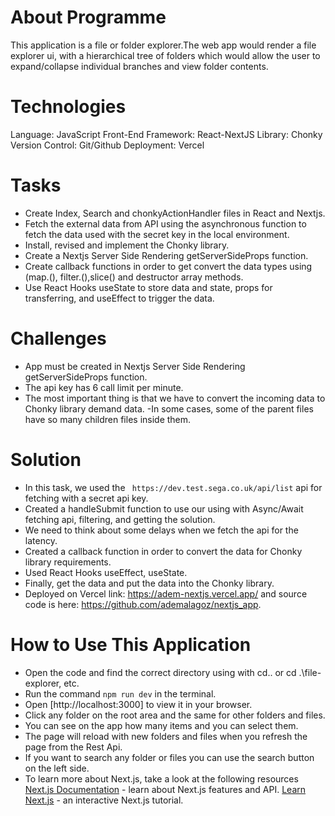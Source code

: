 # **About Programme**

This application is a file or folder explorer.The web app would render a file explorer ui, with a hierarchical tree of folders which would allow the user to expand/collapse individual branches and view folder contents.

# **Technologies**

Language: JavaScript
Front-End Framework: React-NextJS
Library: Chonky
Version Control: Git/Github
Deployment: Vercel

# **Tasks**

- Create Index, Search and chonkyActionHandler files in React and Nextjs.
- Fetch the external data from API using the asynchronous function to fetch the data used with the secret key in the local environment.
- Install, revised and implement the Chonky library.
- Create a Nextjs Server Side Rendering getServerSideProps function.
- Create callback functions in order to get convert the data types using (map.(), filter.(),slice() and destructor array methods.
- Use React Hooks useState to store data and state, props for transferring, and useEffect to trigger the data.

# **Challenges**

- App must be created in Nextjs Server Side Rendering getServerSideProps function.
- The api key has 6 call limit per minute.
- The most important thing is that we have to convert the incoming data to Chonky library demand data.
  -In some cases, some of the parent files have so many children files inside them.

# **Solution**

- In this task, we used the ` https://dev.test.sega.co.uk/api/list` api for fetching with a secret api key.
- Created a handleSubmit function to use our using with Async/Await fetching api, filtering, and getting the solution.
- We need to think about some delays when we fetch the api for the latency.
- Created a callback function in order to convert the data for Chonky library requirements.
- Used React Hooks useEffect, useState.
- Finally, get the data and put the data into the Chonky library.
- Deployed on Vercel link: https://adem-nextjs.vercel.app/ and source code is here: https://github.com/ademalagoz/nextjs_app.

# **How to Use This Application**

- Open the code and find the correct directory using with cd.. or cd .\file-explorer\, etc.
- Run the command `npm run dev` in the terminal.
- Open [http://localhost:3000] to view it in your browser.
- Click any folder on the root area and the same for other folders and files.
- You can see on the app how many items and you can select them.
- The page will reload with new folders and files when you refresh the page from the Rest Api.
- If you want to search any folder or files you can use the search button on the left side.
- To learn more about Next.js, take a look at the following resources [Next.js Documentation](https://nextjs.org/docs) - learn about Next.js features and API. [Learn Next.js](https://nextjs.org/learn) - an interactive Next.js tutorial.
